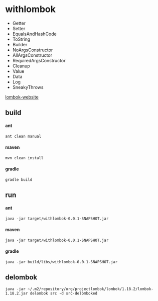 # withlombok

- Getter
- Setter
- EqualsAndHashCode
- ToString
- Builder
- NoArgsConstructor
- AllArgsConstructor
- RequiredArgsConstructor
- Cleanup
- Value
- Data
- Log
- SneakyThrows

[lombok-website](https://projectlombok.org/)

## build

#### ant
```
ant clean manual
```

#### maven
```
mvn clean install
```

#### gradle
```
gradle build
```

## run

#### ant
```
java -jar target/withlombok-0.0.1-SNAPSHOT.jar 
```

#### maven
```
java -jar target/withlombok-0.0.1-SNAPSHOT.jar
```

#### gradle
```
java -jar build/libs/withlombok-0.0.1-SNAPSHOT.jar
```


## delombok
```
java -jar ~/.m2/repository/org/projectlombok/lombok/1.18.2/lombok-1.18.2.jar delombok src -d src-delomboked
```